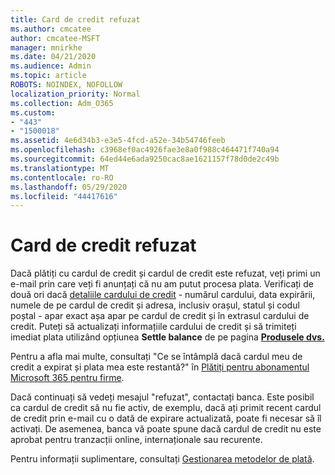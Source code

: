 ```yaml
---
title: Card de credit refuzat
ms.author: cmcatee
author: cmcatee-MSFT
manager: mnirkhe
ms.date: 04/21/2020
ms.audience: Admin
ms.topic: article
ROBOTS: NOINDEX, NOFOLLOW
localization_priority: Normal
ms.collection: Adm_O365
ms.custom:
- "443"
- "1500018"
ms.assetid: 4e6d34b3-e3e5-4fcd-a52e-34b54746feeb
ms.openlocfilehash: c3968ef0ac4926fae3e8a0f988c464471f740a94
ms.sourcegitcommit: 64ed44e6ada9250cac8ae1621157f78d0de2c49b
ms.translationtype: MT
ms.contentlocale: ro-RO
ms.lasthandoff: 05/29/2020
ms.locfileid: "44417616"
---
```

# <a name="declined-credit-card"></a>Card de credit refuzat

Dacă plătiți cu cardul de credit și cardul de credit este refuzat, veți primi un e-mail prin care veți fi anunțați că nu am putut procesa plata. Verificați de două ori dacă [detaliile cardului de credit](https://go.microsoft.com/fwlink/p/?linkid=842054) - numărul cardului, data expirării, numele de pe cardul de credit și adresa, inclusiv orașul, statul și codul poștal - apar exact așa apar pe cardul de credit și în extrasul cardului de credit. Puteți să actualizați informațiile cardului de credit și să trimiteți imediat plata utilizând opțiunea **Settle balance** de pe pagina **[Produsele dvs.](https://go.microsoft.com/fwlink/p/?linkid=842054)** 

Pentru a afla mai multe, consultați "Ce se întâmplă dacă cardul meu de credit a expirat și plata mea este restantă?" în [Plătiți pentru abonamentul Microsoft 365 pentru firme](https://docs.microsoft.com/office365/admin/subscriptions-and-billing/pay-for-your-subscription#what-if-my-credit-card-was-declined-and-my-payment-is-past-due).
  
Dacă continuați să vedeți mesajul "refuzat", contactați banca. Este posibil ca cardul de credit să nu fie activ, de exemplu, dacă ați primit recent cardul de credit prin e-mail cu o dată de expirare actualizată, poate fi necesar să îl activați. De asemenea, banca vă poate spune dacă cardul de credit nu este aprobat pentru tranzacții online, internaționale sau recurente.
  
Pentru informații suplimentare, consultați [Gestionarea metodelor de plată](https://docs.microsoft.com/microsoft-365/commerce/billing-and-payments/manage-payment-methods).